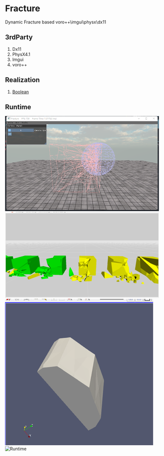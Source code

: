 # Fracture
Dynamic Fracture based voro++\imgui\physx\dx11

## 3rdParty
1. Dx11
2. PhysX4.1
3. Imgui
4. voro++

## Realization
1. [Boolean](https://gitee.com/heguoling/fracture-tool/blob/master/doc/%E5%B8%83%E5%B0%94%E8%BF%90%E7%AE%97%E5%8E%9F%E7%90%86.md)

## Runtime
![VoroMesh](/Image/VoroMesh.jpg "VoroMesh")
![RigidActor](/Image/RigidActor.png "RigidActor")
![Boolean](/Image/Boolean.png "Boolean Result")
![Runtime](/Image/runtime.gif "Runtime")
